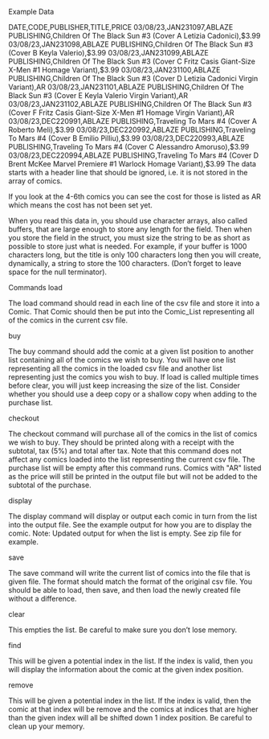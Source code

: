 Example Data

DATE,CODE,PUBLISHER,TITLE,PRICE
03/08/23,JAN231097,ABLAZE PUBLISHING,Children Of The Black Sun #3 (Cover A Letizia Cadonici),$3.99 
03/08/23,JAN231098,ABLAZE PUBLISHING,Children Of The Black Sun #3 (Cover B Keyla Valerio),$3.99 
03/08/23,JAN231099,ABLAZE PUBLISHING,Children Of The Black Sun #3 (Cover C Fritz Casis Giant-Size X-Men #1 Homage Variant),$3.99 
03/08/23,JAN231100,ABLAZE PUBLISHING,Children Of The Black Sun #3 (Cover D Letizia Cadonici Virgin Variant),AR
03/08/23,JAN231101,ABLAZE PUBLISHING,Children Of The Black Sun #3 (Cover E Keyla Valerio Virgin Variant),AR
03/08/23,JAN231102,ABLAZE PUBLISHING,Children Of The Black Sun #3 (Cover F Fritz Casis Giant-Size X-Men #1 Homage Virgin Variant),AR
03/08/23,DEC220991,ABLAZE PUBLISHING,Traveling To Mars #4 (Cover A Roberto Meli),$3.99 
03/08/23,DEC220992,ABLAZE PUBLISHING,Traveling To Mars #4 (Cover B Emilio Pilliu),$3.99 
03/08/23,DEC220993,ABLAZE PUBLISHING,Traveling To Mars #4 (Cover C Alessandro Amoruso),$3.99 
03/08/23,DEC220994,ABLAZE PUBLISHING,Traveling To Mars #4 (Cover D Brent McKee Marvel Premiere #1 Warlock Homage Variant),$3.99 
The data starts with a header line that should be ignored, i.e. it is not stored in the array of comics.

If you look at the 4-6th comics you can see the cost for those is listed as AR which means the cost has not been set yet.

When you read this data in, you should use character arrays, also called buffers, that are large enough to store any length for the field. Then when you store the field in the struct, you must size the string to be as short as possible to store just what is needed. For example, if your buffer is 1000 characters long, but the title is only 100 characters long then you will create, dynamically, a string to store the 100 characters. (Don’t forget to leave space for the null terminator).

Commands
load

The load command should read in each line of the csv file and store it into a Comic. That Comic should then be put into the Comic_List representing all of the comics in the current csv file.

buy

The buy command should add the comic at a given list position to another list containing all of the comics we wish to buy. You will have one list representing all the comics in the loaded csv file and another list representing just the comics you wish to buy. If load is called multiple times before clear, you will just keep increasing the size of the list. Consider whether you should use a deep copy or a shallow copy when adding to the purchase list.

checkout

The checkout command will purchase all of the comics in the list of comics we wish to buy. They should be printed along with a receipt with the subtotal, tax (5%) and total after tax. Note that this command does not affect any comics loaded into the list representing the current csv file. The purchase list will be empty after this command runs. Comics with "AR" listed as the price will still be printed in the output file but will not be added to the subtotal of the purchase.

display

The display command will display or output each comic in turn from the list into the output file. See the example output for how you are to display the comic. Note: Updated output for when the list is empty. See zip file for example.

save

The save command will write the current list of comics into the file that is given file. The format should match the format of the original csv file. You should be able to load, then save, and then load the newly created file without a difference.

clear

This empties the list. Be careful to make sure you don’t lose memory.

find

This will be given a potential index in the list. If the index is valid, then you will display the information about the comic at the given index position.

remove

This will be given a potential index in the list. If the index is valid, then the comic at that index will be remove and the comics at indices that are higher than the given index will all be shifted down 1 index position. Be careful to clean up your memory.
